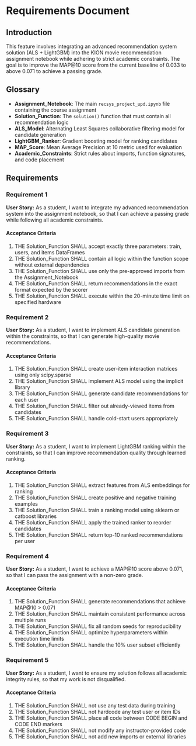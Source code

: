 # Requirements Document

## Introduction

This feature involves integrating an advanced recommendation system solution (ALS + LightGBM) into the KION movie recommendation assignment notebook while adhering to strict academic constraints. The goal is to improve the MAP@10 score from the current baseline of 0.033 to above 0.071 to achieve a passing grade.

## Glossary

- **Assignment_Notebook**: The main `recsys_project_upd.ipynb` file containing the course assignment
- **Solution_Function**: The `solution()` function that must contain all recommendation logic
- **ALS_Model**: Alternating Least Squares collaborative filtering model for candidate generation
- **LightGBM_Ranker**: Gradient boosting model for ranking candidates
- **MAP_Score**: Mean Average Precision at 10 metric used for evaluation
- **Academic_Constraints**: Strict rules about imports, function signatures, and code placement

## Requirements

### Requirement 1

**User Story:** As a student, I want to integrate my advanced recommendation system into the assignment notebook, so that I can achieve a passing grade while following all academic constraints.

#### Acceptance Criteria

1. THE Solution_Function SHALL accept exactly three parameters: train, users, and items DataFrames
2. THE Solution_Function SHALL contain all logic within the function scope without external dependencies
3. THE Solution_Function SHALL use only the pre-approved imports from the Assignment_Notebook
4. THE Solution_Function SHALL return recommendations in the exact format expected by the scorer
5. THE Solution_Function SHALL execute within the 20-minute time limit on specified hardware

### Requirement 2

**User Story:** As a student, I want to implement ALS candidate generation within the constraints, so that I can generate high-quality movie recommendations.

#### Acceptance Criteria

1. THE Solution_Function SHALL create user-item interaction matrices using only scipy.sparse
2. THE Solution_Function SHALL implement ALS model using the implicit library
3. THE Solution_Function SHALL generate candidate recommendations for each user
4. THE Solution_Function SHALL filter out already-viewed items from candidates
5. THE Solution_Function SHALL handle cold-start users appropriately

### Requirement 3

**User Story:** As a student, I want to implement LightGBM ranking within the constraints, so that I can improve recommendation quality through learned ranking.

#### Acceptance Criteria

1. THE Solution_Function SHALL extract features from ALS embeddings for ranking
2. THE Solution_Function SHALL create positive and negative training examples
3. THE Solution_Function SHALL train a ranking model using sklearn or catboost libraries
4. THE Solution_Function SHALL apply the trained ranker to reorder candidates
5. THE Solution_Function SHALL return top-10 ranked recommendations per user

### Requirement 4

**User Story:** As a student, I want to achieve a MAP@10 score above 0.071, so that I can pass the assignment with a non-zero grade.

#### Acceptance Criteria

1. THE Solution_Function SHALL generate recommendations that achieve MAP@10 > 0.071
2. THE Solution_Function SHALL maintain consistent performance across multiple runs
3. THE Solution_Function SHALL fix all random seeds for reproducibility
4. THE Solution_Function SHALL optimize hyperparameters within execution time limits
5. THE Solution_Function SHALL handle the 10% user subset efficiently

### Requirement 5

**User Story:** As a student, I want to ensure my solution follows all academic integrity rules, so that my work is not disqualified.

#### Acceptance Criteria

1. THE Solution_Function SHALL not use any test data during training
2. THE Solution_Function SHALL not hardcode any test user or item IDs
3. THE Solution_Function SHALL place all code between CODE BEGIN and CODE END markers
4. THE Solution_Function SHALL not modify any instructor-provided code
5. THE Solution_Function SHALL not add new imports or external libraries